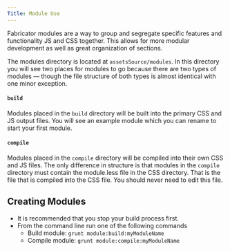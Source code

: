 ```yaml
---
Title: Module Use
---
```


Fabricator modules are a way to group and segregate specific features and functionality JS and CSS together. This allows for more modular development as well as great organization of sections.

The modules directory is located at `assetsSource/modules`. In this directory you will see two places for modules to go because there are two types of modules — though the file structure of both types is almost identical with one minor exception.

#### `build`

Modules placed in the `build` directory will be built into the primary CSS and JS output files. You will see an example module which you can rename to start your first module.

#### `compile`

Modules placed in the `compile` directory will be compiled into their own CSS and JS files. The only difference in structure is that modules in the `compile` directory must contain the module.less file in the CSS directory. That is the file that is compiled into the CSS file. You should never need to edit this file.

## Creating Modules

- It is recommended that you stop your build process first.
- From the command line run one of the following commands
	- Build module: `grunt module:build:myModuleName`
	- Compile module: `grunt module:compile:myModuleName`
